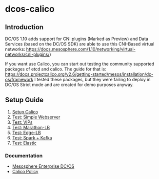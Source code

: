 # dcos-calico

## Introduction

DC/OS 1.10 adds support for CNI plugins (Marked as Preview) and Data Services (based on the DC/OS SDK) are able to use this CNI-Based virtual networks: https://docs.mesosphere.com/1.10/networking/virtual-networks/cni-plugins/)

If you want use Calico, you can start out testing the community supported packages of etcd and calico. The guide for that is: https://docs.projectcalico.org/v2.6/getting-started/mesos/installation/dc-os/framework I tested these packages, but they were failing to deploy in DC/OS Strict mode and are created for demo purposes anyway.

## Setup Guide

1. [Setup Calico](./calico-secure)
1. [Test: Simple Webserver](./webserver)
1. [Test: VIPs](./vip)
1. [Test: Marathon-LB](./marathon-lb)
1. [Test: Edge-LB](./edge-lb)
1. [Test: Spark + Kafka](./spark)
1. [Test: Elastic](./elastic)

### Documentation

- [Mesosphere Enterprise DC/OS](https://docs.mesosphere.com/)
- [Calico Policy](https://docs.projectcalico.org/v2.4/reference/calicoctl/resources/policy)
